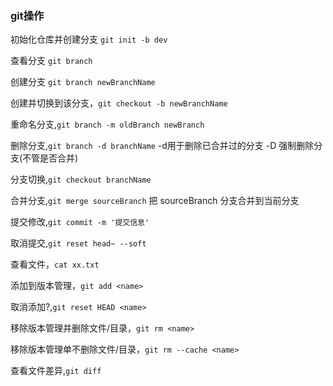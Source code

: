 ### git操作
初始化仓库并创建分支 `git init -b dev`

查看分支 `git branch`

创建分支 `git branch newBranchName`

创建并切换到该分支，`git checkout -b newBranchName`

重命名分支,`git branch -m oldBranch newBranch`

删除分支,`git branch -d branchName` -d用于删除已合并过的分支 -D 强制删除分支(不管是否合并)

分支切换,`git checkout branchName`

合并分支,`git merge sourceBranch` 把 sourceBranch 分支合并到当前分支

提交修改,`git commit -m '提交信息'`

取消提交,`git reset head~ --soft`

查看文件，`cat xx.txt`

添加到版本管理，`git add <name>`

取消添加?,`git reset HEAD <name>`

移除版本管理并删除文件/目录，`git rm <name>`

移除版本管理单不删除文件/目录，`git rm --cache <name>`

查看文件差异,`git diff`